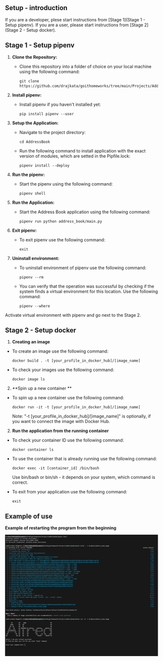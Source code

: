 ## Setup - introduction

If you are a developer, plese start instructions from [Stage 1](Stage 1 - Setup pipenv).
If you are a user, please start instructions from [Stage 2](Stage 2 - Setup docker).

## Stage 1 - Setup pipenv

1. **Clone the Repository:**

   - Clone this repository into a folder of choice on your local machine using the following command:
     ```
     git clone https://github.com/drajkata/goithomeworks/tree/main/Projects/AddressBook
     ```

2. **Install pipenv:**

   - Install pipenv if you haven't installed yet:
     ```
     pip install pipenv --user
     ```

3. **Setup the Application:**

   - Navigate to the project directory:
     ```
     cd AddressBook
     ```
   - Run the following command to install application with the exact version of modules, which are setted in the Pipfile.lock:
     ```
     pipenv install --deploy
     ```

4. **Run the pipenv:**

   - Start the pipenv using the following command:
     ```
     pipenv shell
     ```

5. **Run the Application:**

   - Start the Address Book application using the following command:
     ```
     pipenv run python address_book/main.py
     ```

6. **Exit pipenv:**

   - To exit pipenv use the following command:
     ```
     exit
     ```

7. **Uninstall environment:**
   - To uninstall environment of pipenv use the following command:
     ```
     pipenv --rm
     ```
   - You can verify that the operation was successful by checking if the system finds a virtual environment for this location. Use the following command:
     ```
     pipenv --where
     ```

Activate virtual environment with pipenv and go next to the Stage 2.

## Stage 2 - Setup docker

1. **Creating an image**

- To create an image use the following command:

  ```
  docker build . -t [your_profile_in_docker_hub]/[image_name]
  ```

- To check your images use the following command:
  ```
  docker image ls
  ```

2. **Spin up a new container **

- To spin up a new container use the following command:

  ```
  docker run -it -t [your_profile_in_docker_hub]/[image_name]
  ```

  Note: "-t [your_profile_in_docker_hub]/[image_name]" is optionally, if you want to connect the image with Docker Hub.

2. **Run the application from the running container**

- To check your container ID use the following command:
  ```
  docker container ls
  ```
- To use the container that is already running use the following command:

  ```
  docker exec -it [container_id] /bin/bash
  ```

  Use bin/bash or bin/sh - it depends on your system, which command is correct.

- To exit from your application use the following command:
  ```
  exit
  ```

## Example of use

**Example of restarting the program from the beginning**

![Docker_address_book](./Docker_address_book.png)
